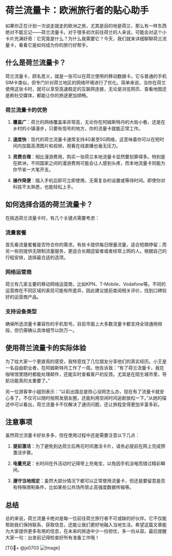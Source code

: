# 荷兰流量卡：欧洲旅行者的贴心助手

如果你正在计划一次说走就走的欧洲之旅，尤其是目的地是荷兰，那么有一样东西绝对不能忘记——荷兰流量卡。对于很多初次前往荷兰的人来说，可能会对这个小卡片充满好奇：它究竟是什么？为什么我需要它？今天，我们就来详细聊聊荷兰流量卡，看看它是如何成为你的旅行好帮手。

## 什么是荷兰流量卡？

荷兰流量卡，顾名思义，就是一张可以在荷兰使用的移动数据卡。它与普通的手机SIM卡类似，但专门针对荷兰地区的网络环境进行了优化。简单来说，当你在荷兰使用这张卡时，就可以享受高速稳定的互联网连接，无论是浏览网页、查看地图还是刷社交媒体，都能让你的旅途更加顺畅。

### 荷兰流量卡的优势

1. **覆盖广**：荷兰的网络覆盖率非常高，无论你在阿姆斯特丹的大街小巷，还是在乡村的小镇漫步，只要有信号的地方，你的流量卡就能正常工作。
   
2. **速度快**：现代的荷兰流量卡通常支持4G甚至5G网络，这意味着你可以在短时间内加载高清图片和视频，观看在线直播也毫无压力。

3. **资费合理**：相比漫游费用，购买一张荷兰本地流量卡显然要划算得多。特别是在欧洲，不同国家之间的漫游费用可能会让人感到头疼，而本地流量卡则能为你节省一大笔开支。

4. **操作简便**：插入手机后即可立即使用，无需复杂的设置或等待时间。即使你对科技不太熟悉，也能轻松上手。

## 如何选择合适的荷兰流量卡？

在挑选荷兰流量卡时，有几个关键点需要考虑：

### 流量套餐

首先看流量套餐是否符合你的需求。有些卡提供每日限量流量，适合短期停留；而另一些则提供无限制流量服务，更适合长期逗留者或者经常上网的人。根据自己的行程安排，选择最合适的选项。

### 网络运营商

荷兰有几家主要的移动网络运营商，比如KPN、T-Mobile、Vodafone等。不同的运营商在不同区域的表现可能有所差异，因此建议提前查阅相关评价，找到口碑较好的运营商产品。

### 支持设备类型

确保所选流量卡兼容你的手机型号。目前市面上大多数流量卡都支持全球通用频段，但仍需确认具体细节以防万一。

## 使用荷兰流量卡的实际体验

为了给大家一个更直观的感受，我特意找了几位朋友分享他们的真实经历。小王是一名自由职业者，在阿姆斯特丹工作了一周。他告诉我：“有了荷兰流量卡，我在咖啡馆里随时都能处理邮件，还能实时查看客户的反馈。尤其是在陌生城市里，导航功能真的太重要了。”

另一位游客李小姐则表示：“以前出国总是担心没网怎么办，现在有了流量卡就安心多了。不仅可以随时拍照发朋友圈，还能利用空闲时间追剧放松一下。”从她的描述中可以看出，荷兰流量卡不仅解决了通讯问题，还让旅程变得更加丰富多彩。

## 注意事项

虽然荷兰流量卡好处多多，但在使用过程中还是需要注意以下几点：

1. **提前激活**：为了避免到达荷兰后再花时间激活卡片，请务必提前在网上完成预激活步骤。
   
2. **电量充足**：长时间在外活动时记得带上充电宝，以免因手机没电而错过精彩瞬间。

3. **遵守当地规定**：虽然大部分情况下都可以正常使用流量卡，但还是要留意是否有特殊限制条件，比如某些公共场所禁止高强度数据传输等。

## 总结

总的来说，荷兰流量卡绝对是每一位前往荷兰旅行者不可或缺的好伙伴。它不仅能帮助我们保持联系、获取信息，还能让我们更好地融入当地生活。希望这篇文章能为大家提供更多有用的信息，在未来的旅途中少一份担忧，多一份从容。最后提醒大家一句：出发前记得检查好所有准备工作哦！

[TG💪+ @jx0703 ![Image](https://github.com/user-attachments/assets/dbca1d08-cadb-493c-b0ec-ad6f7a83f270)]